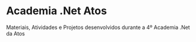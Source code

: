 # Academia .Net Atos
Materiais, Atividades e Projetos desenvolvidos durante a 4º Academia .Net da Atos
